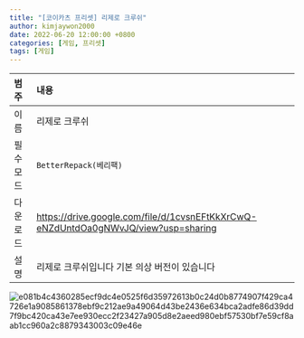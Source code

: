 ```yaml
---
title: "[코이카츠 프리셋] 리제로 크루쉬"
author: kimjaywon2000
date: 2022-06-20 12:00:00 +0800
categories: [게임, 프리셋]
tags: [게임]
---
```


| 범주             | 내용            |
|:----------------|:---------------|
| 이름             | 리제로 크루쉬  |
| 필수 모드         | `BetterRepack(베리팩)`       |
| 다운로드          | <https://drive.google.com/file/d/1cvsnEFtKkXrCwQ-eNZdUntdOa0gNWvJQ/view?usp=sharing> |
| 설명             | 리제로 크루쉬입니다 기본 의상 버전이 있습니다  |

![e081b4c4360285ecf9dc4e0525f6d35972613b0c24d0b8774907f429ca4726e1a9085861378ebf9c212ae9a49064d43be2436e634bca2adfe86d39dd7f9bc420ca43e7ee930ecc2f23427a905d8e2aeed980ebf57530bf7e59cf8aab1cc960a2c8879343003c09e46e](https://user-images.githubusercontent.com/76558033/174843934-e5c0d265-a514-430a-bfe5-eccfc39459ac.jpg)

